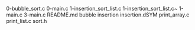 0-bubble_sort.c
0-main.c
1-insertion_sort_list.c
1-insertion_sort_list.c~
1-main.c
3-main.c
README.md
bubble
insertion
insertion.dSYM
print_array.c
print_list.c
sort.h
